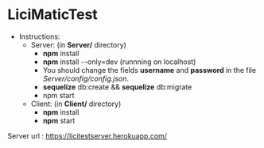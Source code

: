 # LiciMaticTest

- Instructions:
  - Server: (in __Server/__ directory)
    - __npm__ install
    - __npm__ install --only=dev (runnning on localhost)
    - You should change the fields __username__ and __password__ in the file *Server/config/config.json*.
    - __sequelize__ db:create && __sequelize__ db:migrate 
    - npm start
  - Client: (in __Client/__ directory)
    - __npm__ install
    - __npm__ start


Server url : https://licitestserver.herokuapp.com/